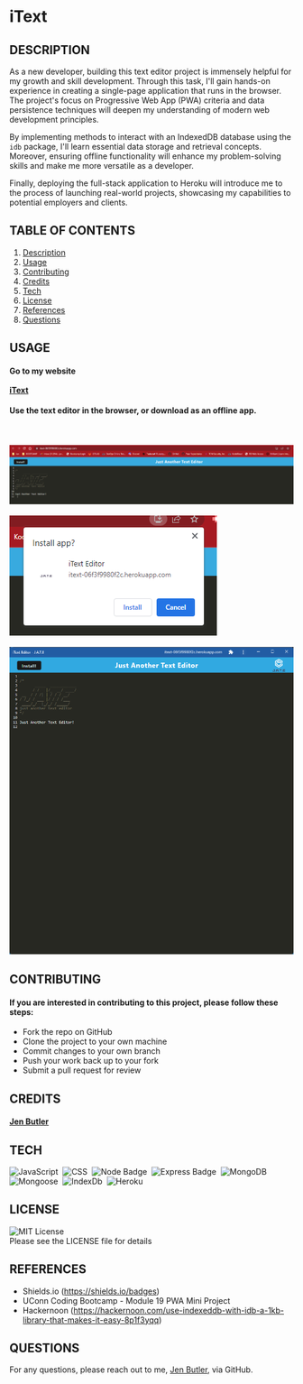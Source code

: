 # iText
 ## DESCRIPTION
As a new developer, building this text editor project is immensely helpful for my growth and skill development. Through this task, I'll gain hands-on experience in creating a single-page application that runs in the browser. The project's focus on Progressive Web App (PWA) criteria and data persistence techniques will deepen my understanding of modern web development principles.

By implementing methods to interact with an IndexedDB database using the `idb` package, I'll learn essential data storage and retrieval concepts. Moreover, ensuring offline functionality will enhance my problem-solving skills and make me more versatile as a developer.

Finally, deploying the full-stack application to Heroku will introduce me to the process of launching real-world projects, showcasing my capabilities to potential employers and clients.

## TABLE OF CONTENTS
  1. [Description](#description)
  2. [Usage](#usage)
  3. [Contributing](#contributing)
  4. [Credits](#credits)
  5. [Tech](#tech)
  6. [License](#license)
  7. [References](#references)
  8. [Questions](#questions)

## USAGE
#### Go to my website<br/><br/>[iText](https://itext-06f3f9980f2c.herokuapp.com/)
#### Use the text editor in the browser, or download as an offline app. 
<br/><br/>![Heroku](./client/src/images/image1.png)
<br/><br/>![Install](./client/src/images/image2.png)
<br/><br/>![Use](./client/src/images/image3.png)

## CONTRIBUTING
#### If you are interested in contributing to this project, please follow these steps:
- Fork the repo on GitHub
- Clone the project to your own machine
- Commit changes to your own branch
- Push your work back up to your fork
- Submit a pull request for review

## CREDITS
#### [Jen Butler](https://github.com/justjenb)

## TECH
![JavaScript](https://img.shields.io/badge/JavaScript-F7DF1E?style=for-the-badge&logo=JavaScript&logoColor=white)&nbsp;
![CSS](https://img.shields.io/badge/CSS-239120?&style=for-the-badge&logo=css3&logoColor=white)&nbsp;
![Node Badge](https://img.shields.io/badge/Node.js-43853D?style=for-the-badge&logo=node.js&logoColor=white)&nbsp;
![Express Badge](https://img.shields.io/badge/Express.js-404D59?style=for-the-badge)&nbsp;
![MongoDB](https://img.shields.io/badge/MongoDB-4EA94B?style=for-the-badge&logo=mongodb&logoColor=white)&nbsp;
![Mongoose](https://img.shields.io/badge/Mongoose-323330?style=for-the-badge&logoColor=blue)&nbsp;
![IndexDb](https://img.shields.io/badge/IndexDB-2391207?style=for-the-badge&logo=indexdb.js)&nbsp;
![Heroku](https://img.shields.io/badge/%E2%86%91_Deploy_to-Heroku-7056bf.svg)&nbsp;

## LICENSE
![MIT License](https://img.shields.io/badge/License-MIT-yellow.svg)<br/>
Please see the LICENSE file for details

## REFERENCES
- Shields.io (https://shields.io/badges)
- UConn Coding Bootcamp - Module 19 PWA Mini Project
- Hackernoon (https://hackernoon.com/use-indexeddb-with-idb-a-1kb-library-that-makes-it-easy-8p1f3yqq)

## QUESTIONS
For any questions, please reach out to me, [Jen Butler](https://github.com/justjenb), via GitHub.